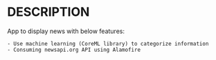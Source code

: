 DESCRIPTION
===========

App to display news with below features:

    - Use machine learning (CoreML library) to categorize information
    - Consuming newsapi.org API using Alamofire



